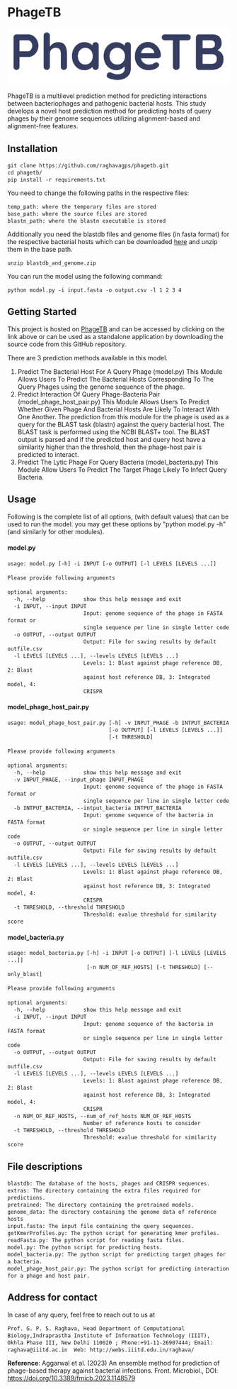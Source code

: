 # PhageTB

![Pics](./extras/PhageTB.png)

PhageTB is a multilevel prediction method for predicting interactions between bacteriophages and pathogenic bacterial hosts. This study develops a novel host prediction method for predicting hosts of query phages by their genome sequences utilizing alignment-based and alignment-free features.

## Installation
```
git clone https://github.com/raghavagps/phagetb.git
cd phagetb/
pip install -r requirements.txt
```

You need to change the following paths in the respective files:
```
temp_path: where the temporary files are stored
base_path: where the source files are stored
blastn_path: where the blastn executable is stored
```

Additionally you need the blastdb files and genome files (in fasta format) for the respective bacterial hosts which can be downloaded [here](https://webs.iiitd.edu.in/raghava/phagetb/downloads/blastdb_and_genome.zip) and unzip them in the base path.

```
unzip blastdb_and_genome.zip
```

You can run the model using the following command:
```
python model.py -i input.fasta -o output.csv -l 1 2 3 4
```

## Getting Started

This project is hosted on [PhageTB](https://webs.iiitd.edu.in/raghava/phagetb/) and can be accessed by clicking on the link above or can be used as a standalone application by downloading the source code from this GitHub repository.

There are 3 prediction methods available in this model. 
1. Predict The Bacterial Host For A Query Phage (model.py)
This Module Allows Users To Predict The Bacterial Hosts Corresponding To The Query Phages using the genome sequence of the phage. 
1. Predict Interaction Of Query Phage-Bacteria Pair (model_phage_host_pair.py)
This Module Allows Users To Predict Whether Given Phage And Bacterial Hosts Are Likely To Interact With One Another. The prediction from this module for the phage is used as a query for the BLAST task (blastn) against the query bacterial host. The BLAST task is performed using the NCBI BLAST+ tool. The BLAST output is parsed and if the predicted host and query host have a similarity higher than the threshold, then the phage-host pair is predicted to interact.
1. Predict The Lytic Phage For Query Bacteria (model_bacteria.py)
This Module Allow Users To Predict The Target Phage Likely To Infect Query Bacteria.

## Usage
Following is the complete list of all options, (with default values) that can be used to run the model. you may get these options by "python model.py -h" (and similarly for other modules).

#### model.py
```
usage: model.py [-h] -i INPUT [-o OUTPUT] [-l LEVELS [LEVELS ...]]

Please provide following arguments

optional arguments:
  -h, --help            show this help message and exit
  -i INPUT, --input INPUT
                        Input: genome sequence of the phage in FASTA format or
                        single sequence per line in single letter code
  -o OUTPUT, --output OUTPUT
                        Output: File for saving results by default outfile.csv
  -l LEVELS [LEVELS ...], --levels LEVELS [LEVELS ...]
                        Levels: 1: Blast against phage reference DB, 2: Blast
                        against host reference DB, 3: Integrated model, 4:
                        CRISPR
```

#### model_phage_host_pair.py
```
usage: model_phage_host_pair.py [-h] -v INPUT_PHAGE -b INTPUT_BACTERIA
                                [-o OUTPUT] [-l LEVELS [LEVELS ...]]
                                [-t THRESHOLD]

Please provide following arguments

optional arguments:
  -h, --help            show this help message and exit
  -v INPUT_PHAGE, --input_phage INPUT_PHAGE
                        Input: genome sequence of the phage in FASTA format or
                        single sequence per line in single letter code
  -b INTPUT_BACTERIA, --intput_bacteria INTPUT_BACTERIA
                        Input: genome sequence of the bacteria in FASTA format
                        or single sequence per line in single letter code
  -o OUTPUT, --output OUTPUT
                        Output: File for saving results by default outfile.csv
  -l LEVELS [LEVELS ...], --levels LEVELS [LEVELS ...]
                        Levels: 1: Blast against phage reference DB, 2: Blast
                        against host reference DB, 3: Integrated model, 4:
                        CRISPR
  -t THRESHOLD, --threshold THRESHOLD
                        Threshold: evalue threshold for similarity score
```

#### model_bacteria.py
```
usage: model_bacteria.py [-h] -i INPUT [-o OUTPUT] [-l LEVELS [LEVELS ...]]
                         [-n NUM_OF_REF_HOSTS] [-t THRESHOLD] [--only_blast]

Please provide following arguments

optional arguments:
  -h, --help            show this help message and exit
  -i INPUT, --input INPUT
                        Input: genome sequence of the bacteria in FASTA format
                        or single sequence per line in single letter code
  -o OUTPUT, --output OUTPUT
                        Output: File for saving results by default outfile.csv
  -l LEVELS [LEVELS ...], --levels LEVELS [LEVELS ...]
                        Levels: 1: Blast against phage reference DB, 2: Blast
                        against host reference DB, 3: Integrated model, 4:
                        CRISPR
  -n NUM_OF_REF_HOSTS, --num_of_ref_hosts NUM_OF_REF_HOSTS
                        Number of reference hosts to consider
  -t THRESHOLD, --threshold THRESHOLD
                        Threshold: evalue threshold for similarity score
```

## File descriptions
```
blastdb: The database of the hosts, phages and CRISPR sequences.
extras: The directory containing the extra files required for predictions.
pretrained: The directory containing the pretrained models.
genome_data: The directory containing the genome data of reference hosts
input.fasta: The input file containing the query sequences.
getKmerProfiles.py: The python script for generating kmer profiles.
readFasta.py: The python script for reading fasta files.
model.py: The python script for predicting hosts.
model_bacteria.py: The python script for predicting target phages for a bacteria.
model_phage_host_pair.py: The python script for predicting interaction for a phage and host pair.
``` 

## Address for contact
In case of any query, feel free to reach out to us at 
```
Prof. G. P. S. Raghava, Head Department of Computational Biology,Indraprastha Institute of Information Technology (IIIT), 
Okhla Phase III, New Delhi 110020 ; Phone:+91-11-26907444; Email: raghava@iiitd.ac.in  Web: http://webs.iiitd.edu.in/raghava/
```
<b>Reference</b>: Aggarwal et al. (2023) An ensemble method for prediction of phage-based therapy against bacterial infections. Front. Microbiol., DOI: https://doi.org/10.3389/fmicb.2023.1148579
